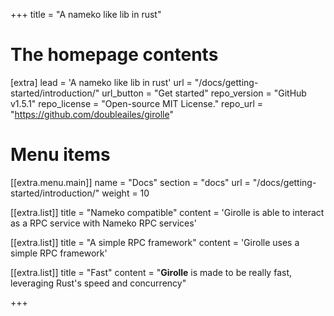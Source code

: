 +++
title = "A nameko like lib in rust"


# The homepage contents
[extra]
lead = 'A nameko like lib in rust'
url = "/docs/getting-started/introduction/"
url_button = "Get started"
repo_version = "GitHub v1.5.1"
repo_license = "Open-source MIT License."
repo_url = "https://github.com/doubleailes/girolle"

# Menu items
[[extra.menu.main]]
name = "Docs"
section = "docs"
url = "/docs/getting-started/introduction/"
weight = 10

[[extra.list]]
title = "Nameko compatible"
content = 'Girolle is able to interact as a RPC service with Nameko RPC services'

[[extra.list]]
title = "A simple RPC framework"
content = 'Girolle uses a simple RPC framework'

[[extra.list]]
title = "Fast"
content = "<b>Girolle</b> is made to be really fast, leveraging Rust's speed and concurrency"
 

+++